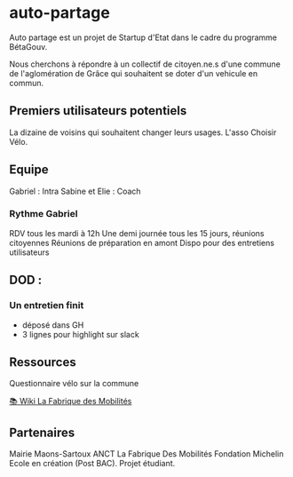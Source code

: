 # auto-partage

Auto partage est un projet de Startup d'Etat dans le cadre du programme BétaGouv.

Nous cherchons à répondre à un collectif de citoyen.ne.s d'une commune de l'aglomération de Grâce qui souhaitent se doter d'un vehicule en commun. 

## Premiers utilisateurs potentiels 

La dizaine de voisins qui souhaitent changer leurs usages.
L'asso Choisir Vélo. 

## Equipe

Gabriel : Intra
Sabine et Elie : Coach

### Rythme Gabriel

RDV tous les mardi à 12h
Une demi journée tous les 15 jours, réunions citoyennes
Réunions de préparation en amont
Dispo pour des entretiens utilisateurs

## DOD :

### Un entretien finit

- déposé dans GH
- 3 lignes pour highlight sur slack

## Ressources

Questionnaire vélo sur la commune

[📚 Wiki La Fabrique des Mobilités](https://wiki.lafabriquedesmobilites.fr/wiki/Autopartage_entre_voisins)

## Partenaires

Mairie Maons-Sartoux
ANCT
La Fabrique Des Mobilités
Fondation Michelin
Ecole en création (Post BAC). Projet étudiant.
